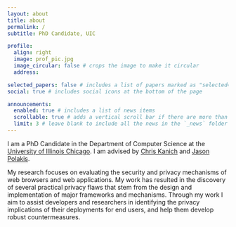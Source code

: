 ```yaml
---
layout: about
title: about
permalink: /
subtitle: PhD Candidate, UIC

profile:
  align: right
  image: prof_pic.jpg
  image_circular: false # crops the image to make it circular
  address:

selected_papers: false # includes a list of papers marked as "selected={true}"
social: true # includes social icons at the bottom of the page

announcements:
  enabled: true # includes a list of news items
  scrollable: true # adds a vertical scroll bar if there are more than 3 news items
  limit: 3 # leave blank to include all the news in the `_news` folder
---
```


I am a PhD Candidate in the Department of Computer Science at the [University of Illinois Chicago](https://uic.edu). I am advised by [Chris Kanich](https://www.cs.uic.edu/~ckanich/) and [Jason Polakis](https://www.cs.uic.edu/~polakis/).

My research focuses on evaluating the security and privacy mechanisms of web browsers and web applications. My work has resulted in the discovery of several practical privacy flaws that stem from the design and implementation of major frameworks and mechanisms. Through my work I aim to assist developers and researchers in identifying the privacy implications of their deployments for end users, and help them develop robust countermeasures.

